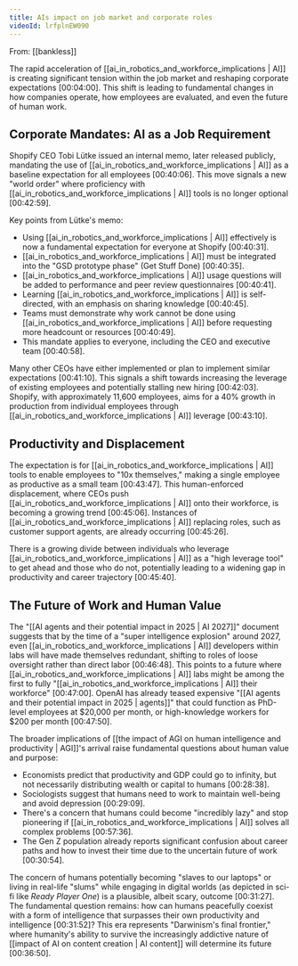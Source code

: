 ```yaml
---
title: AIs impact on job market and corporate roles
videoId: lrfplnEW090
---
```


From: [[bankless]] <br/> 

The rapid acceleration of [[ai_in_robotics_and_workforce_implications | AI]] is creating significant tension within the job market and reshaping corporate expectations <a class="yt-timestamp" data-t="00:04:00">[00:04:00]</a>. This shift is leading to fundamental changes in how companies operate, how employees are evaluated, and even the future of human work.

## Corporate Mandates: AI as a Job Requirement
Shopify CEO Tobi Lütke issued an internal memo, later released publicly, mandating the use of [[ai_in_robotics_and_workforce_implications | AI]] as a baseline expectation for all employees <a class="yt-timestamp" data-t="00:40:06">[00:40:06]</a>. This move signals a new "world order" where proficiency with [[ai_in_robotics_and_workforce_implications | AI]] tools is no longer optional <a class="yt-timestamp" data-t="00:42:59">[00:42:59]</a>.

Key points from Lütke's memo:
*   Using [[ai_in_robotics_and_workforce_implications | AI]] effectively is now a fundamental expectation for everyone at Shopify <a class="yt-timestamp" data-t="00:40:31">[00:40:31]</a>.
*   [[ai_in_robotics_and_workforce_implications | AI]] must be integrated into the "GSD prototype phase" (Get Stuff Done) <a class="yt-timestamp" data-t="00:40:35">[00:40:35]</a>.
*   [[ai_in_robotics_and_workforce_implications | AI]] usage questions will be added to performance and peer review questionnaires <a class="yt-timestamp" data-t="00:40:41">[00:40:41]</a>.
*   Learning [[ai_in_robotics_and_workforce_implications | AI]] is self-directed, with an emphasis on sharing knowledge <a class="yt-timestamp" data-t="00:40:45">[00:40:45]</a>.
*   Teams must demonstrate why work cannot be done using [[ai_in_robotics_and_workforce_implications | AI]] before requesting more headcount or resources <a class="yt-timestamp" data-t="00:40:49">[00:40:49]</a>.
*   This mandate applies to everyone, including the CEO and executive team <a class="yt-timestamp" data-t="00:40:58">[00:40:58]</a>.

Many other CEOs have either implemented or plan to implement similar expectations <a class="yt-timestamp" data-t="00:41:10">[00:41:10]</a>. This signals a shift towards increasing the leverage of existing employees and potentially stalling new hiring <a class="yt-timestamp" data-t="00:42:03">[00:42:03]</a>. Shopify, with approximately 11,600 employees, aims for a 40% growth in production from individual employees through [[ai_in_robotics_and_workforce_implications | AI]] leverage <a class="yt-timestamp" data-t="00:43:10">[00:43:10]</a>.

## Productivity and Displacement
The expectation is for [[ai_in_robotics_and_workforce_implications | AI]] tools to enable employees to "10x themselves," making a single employee as productive as a small team <a class="yt-timestamp" data-t="00:43:47">[00:43:47]</a>. This human-enforced displacement, where CEOs push [[ai_in_robotics_and_workforce_implications | AI]] onto their workforce, is becoming a growing trend <a class="yt-timestamp" data-t="00:45:06">[00:45:06]</a>. Instances of [[ai_in_robotics_and_workforce_implications | AI]] replacing roles, such as customer support agents, are already occurring <a class="yt-timestamp" data-t="00:45:26">[00:45:26]</a>.

There is a growing divide between individuals who leverage [[ai_in_robotics_and_workforce_implications | AI]] as a "high leverage tool" to get ahead and those who do not, potentially leading to a widening gap in productivity and career trajectory <a class="yt-timestamp" data-t="00:45:40">[00:45:40]</a>.

## The Future of Work and Human Value
The "[[AI agents and their potential impact in 2025 | AI 2027]]" document suggests that by the time of a "super intelligence explosion" around 2027, even [[ai_in_robotics_and_workforce_implications | AI]] developers within labs will have made themselves redundant, shifting to roles of loose oversight rather than direct labor <a class="yt-timestamp" data-t="00:46:48">[00:46:48]</a>. This points to a future where [[ai_in_robotics_and_workforce_implications | AI]] labs might be among the first to fully "[[ai_in_robotics_and_workforce_implications | AI]] their workforce" <a class="yt-timestamp" data-t="00:47:00">[00:47:00]</a>. OpenAI has already teased expensive "[[AI agents and their potential impact in 2025 | agents]]" that could function as PhD-level employees at $20,000 per month, or high-knowledge workers for $200 per month <a class="yt-timestamp" data-t="00:47:50">[00:47:50]</a>.

The broader implications of [[the impact of AGI on human intelligence and productivity | AGI]]'s arrival raise fundamental questions about human value and purpose:
*   Economists predict that productivity and GDP could go to infinity, but not necessarily distributing wealth or capital to humans <a class="yt-timestamp" data-t="00:28:38">[00:28:38]</a>.
*   Sociologists suggest that humans need to work to maintain well-being and avoid depression <a class="yt-timestamp" data-t="00:29:09">[00:29:09]</a>.
*   There's a concern that humans could become "incredibly lazy" and stop pioneering if [[ai_in_robotics_and_workforce_implications | AI]] solves all complex problems <a class="yt-timestamp" data-t="00:57:36">[00:57:36]</a>.
*   The Gen Z population already reports significant confusion about career paths and how to invest their time due to the uncertain future of work <a class="yt-timestamp" data-t="00:30:54">[00:30:54]</a>.

The concern of humans potentially becoming "slaves to our laptops" or living in real-life "slums" while engaging in digital worlds (as depicted in sci-fi like *Ready Player One*) is a plausible, albeit scary, outcome <a class="yt-timestamp" data-t="00:31:27">[00:31:27]</a>. The fundamental question remains: how can humans peacefully coexist with a form of intelligence that surpasses their own productivity and intelligence <a class="yt-timestamp" data-t="00:31:52">[00:31:52]</a>? This era represents "Darwinism's final frontier," where humanity's ability to survive the increasingly addictive nature of [[impact of AI on content creation | AI content]] will determine its future <a class="yt-timestamp" data-t="00:36:50">[00:36:50]</a>.